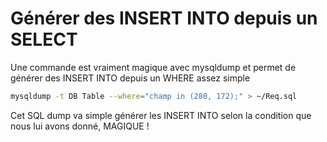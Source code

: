 # Générer des INSERT INTO depuis un SELECT

Une commande est vraiment magique avec mysqldump et permet de générer
des INSERT INTO depuis un WHERE assez simple

``` bash
mysqldump -t DB Table --where="champ in (280, 172);" > ~/Req.sql
```

Cet SQL dump va simple générer les INSERT INTO selon la condition que
nous lui avons donné, MAGIQUE !
